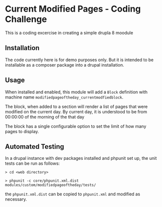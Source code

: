 Current Modified Pages - Coding Challenge
=========================================

This is a coding excercise in creating a simple drupla 8 moodule

## Installation

The code currently here is for demo purposes only. But it is intended to be
installable as a composer package into a drupal installation.

## Usage

When installed and enabled, this module will add a `Block` definition with
machine name `modifiedpageoftheday_currentmodfiedblock`.

The block, when added to a section will render a list of pages that were modified
on the current day. By current day, it is understood to be from 00:00:00 of the
morning of the that day

The block has a single configurable option to set the limit of how many pages to
display.


## Automated Testing

In a drupal instance with dev packages installed and phpunit set up, the unit
tests can be run as follows:

```
> cd <web directory>

> phpunit -c core/phpunit.xml.dist modules/custom/modifiedpageoftheday/tests/

```
the `phpunit.xml.dist` can be copied to `phpunit.xml` and modified as necessary.
